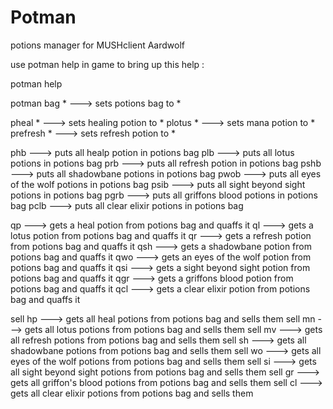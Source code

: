 # Potman
potions manager for MUSHclient Aardwolf

use potman help in game to bring up this help :

potman help

potman bag *  --->  sets potions bag to *

pheal *     --->  sets healing potion to *
plotus *    --->  sets mana potion to *
prefresh *  --->  sets refresh potion to *

phb   --->  puts all healp potion in potions bag
plb   --->  puts all lotus potions in potions bag
prb   --->  puts all refresh potion in potions bag
pshb  --->  puts all shadowbane potions in potions bag
pwob  --->  puts all eyes of the wolf potions in potions bag
psib  ---> puts all sight beyond sight potions in potions bag
pgrb  --->  puts all griffons blood potions in potions bag
pclb  --->  puts all clear elixir potions in potions bag

qp   --->  gets a heal potion from potions bag and quaffs it
ql   --->  gets a lotus  potion from potions bag and quaffs it
qr   --->  gets a refresh  potion from potions bag and quaffs it
qsh  --->  gets a shadowbane  potion from potions bag and quaffs it
qwo  --->  gets an eyes of the wolf  potion from potions bag and quaffs it
qsi  --->  gets a sight beyond sight  potion from potions bag and quaffs it
qgr  --->  gets a griffons blood  potion from potions bag and quaffs it
qcl  --->  gets a clear elixir  potion from potions bag and quaffs it

sell hp  --->  gets all heal potions from potions bag and sells them
sell mn  --->  gets all lotus potions from potions bag and sells them
sell mv  ---> gets all refresh potions from potions bag and sells them
sell sh  --->  gets all shadowbane potions from potions bag and sells them
sell wo  --->  gets all eyes of the wolf potions from potions bag and sells them
sell si  --->  gets all sight beyond sight potions from potions bag and sells them
sell gr  --->  gets all griffon's blood potions from potions bag and sells them
sell cl  --->  gets all clear elixir potions from potions bag and sells them
